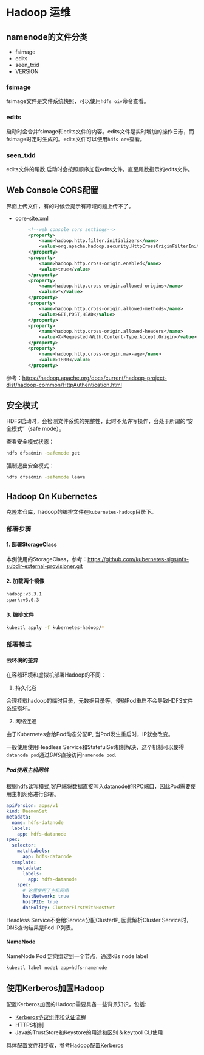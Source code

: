 # Hadoop 运维



## namenode的文件分类

- fsimage
- edits
- seen_txid
- VERSION


### fsimage

fsimage文件是文件系统快照，可以使用`hdfs oiv`命令查看。


### edits

启动时会合并fsimage和edits文件的内容。edits文件是实时增加的操作日志，而fsimage时定时生成的。edits文件可以使用`hdfs oev`查看。


### seen_txid

edits文件的尾数,启动时会按照顺序加载edits文件，直至尾数指示的edits文件。



## Web Console CORS配置

界面上传文件，有的时候会提示有跨域问题上传不了。

- core-site.xml

```xml
        <!--web console cors settings-->
        <property>
            <name>hadoop.http.filter.initializers</name>
            <value>org.apache.hadoop.security.HttpCrossOriginFilterInitializer</value>
        </property>
        <property>
            <name>hadoop.http.cross-origin.enabled</name>
            <value>true</value>
        </property>
        <property>
            <name>hadoop.http.cross-origin.allowed-origins</name>
            <value>*</value>
        </property>
        <property>
            <name>hadoop.http.cross-origin.allowed-methods</name>
            <value>GET,POST,HEAD</value>
        </property>
        <property>
            <name>hadoop.http.cross-origin.allowed-headers</name>
            <value>X-Requested-With,Content-Type,Accept,Origin</value>
        </property>
        <property>
            <name>hadoop.http.cross-origin.max-age</name>
            <value>1800</value>
        </property>
```

参考：https://hadoop.apache.org/docs/current/hadoop-project-dist/hadoop-common/HttpAuthentication.html


## 安全模式

HDFS启动时，会检测文件系统的完整性，此时不允许写操作，会处于所谓的“安全模式”（safe mode）。


查看安全模式状态：

```bash
hdfs dfsadmin -safemode get
```

强制退出安全模式：

```bash
hdfs dfsadmin -safemode leave
```


## Hadoop On Kubernetes

克隆本仓库，hadoop的编排文件在`kubernetes-hadoop`目录下。

### 部署步骤

#### 1. 部署StorageClass

本例使用的StorageClass，参考：https://github.com/kubernetes-sigs/nfs-subdir-external-provisioner.git

#### 2. 加载两个镜像

```bash
hadoop:v3.3.1
spark:v3.0.3
```

#### 3. 编排文件

```bash
kubectl apply -f kubernetes-hadoop/*
```


### 部署模式

#### 云环境的差异

在容器环境和虚拟机部署Hadoop的不同：

1. 持久化卷 

合理挂载hadoop的临时目录，元数据目录等，使得Pod重启不会导致HDFS文件系统损坏。

2. 网络连通

由于Kubernetes会给Pod动态分配IP, 当Pod发生重启时，IP就会改变。

一般使用使用Headless Service和StatefulSet机制解决，这个机制可以使得`datanode pod`通过*DNS*直接访问`namenode pod`.

##### Pod使用主机网络

根据[hdfs读写模式](/hdfs/read-write-mode.md),客户端将数据直接写入datanode的RPC端口，因此Pod需要使用主机网络进行部署。

```yaml
apiVersion: apps/v1
kind: DaemonSet
metadata:
  name: hdfs-datanode
  labels:
    app: hdfs-datanode
spec:
  selector:
    matchLabels:
      app: hdfs-datanode
  template:
    metadata:
      labels:
        app: hdfs-datanode
    spec:
      # 这里使用了主机网络
      hostNetwork: true
      hostPID: true
      dnsPolicy: ClusterFirstWithHostNet
```


Headless Service不会给Service分配ClusterIP, 因此解析Cluster Service时，DNS查询结果是Pod IP列表。




#### NameNode

NameNode Pod 定向绑定到一个节点，通过k8s node label

```bash
kubectl label node1 app=hdfs-namenode
```






## 使用Kerberos加固Hadoop 

配置Kerberos加固的Hadoop需要具备一些背景知识，包括:

- [Kerberos协议组件和认证流程](/hdfs/kerberos.md)
- HTTPS机制
- Java的TrustStore和Keystore的用途和区别 & keytool CLI使用

具体配置文件和步骤，参考[Hadoop配置Kerberos](/hdfs/kerberos-step.md)


